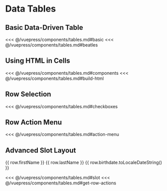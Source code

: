 # Data Tables

## Basic Data-Driven Table

<section class="mds">
  <div class="mt-20">
    <!-- #region basic -->
    <mx-table
      :rows.prop="beatles"
      :columns.prop="[
        { property: 'firstName', heading: 'First Name', sortable: true },
        { property: 'lastName', heading: 'Last Name', sortable: true },
        { property: 'credits', heading: 'Song Credits', type: 'number', sortable: true },
        { property: 'birthdate', heading: 'Birthdate', type: 'date', sortable: true },
        { property: 'eyeColor', heading: 'Eye Color', sortable: false}
      ]"
    />
    <!-- #endregion basic -->
  </div>
</section>

<<< @/vuepress/components/tables.md#basic
<<< @/vuepress/components/tables.md#beatles

## Using HTML in Cells

<section class="mds">
  <div class="mt-20">
    <!-- #region components -->
    <mx-table
      auto-width
      paginate="false"
      hoverable="false"
      :rows.prop="beatles"
      :columns.prop="[
        { property: 'firstName', heading: 'First Name', sortable: true },
        { property: 'lastName', heading: 'Last Name', sortable: true },
        { property: 'isLeftHanded', heading: 'Handedness', getValue: buildBadge, sortable: true },
      ]"
    />
    <!-- #endregion components -->
  </div>
</section>

<<< @/vuepress/components/tables.md#components
<<< @/vuepress/components/tables.md#build-html

## Row Selection

<section class="mds">
  <div class="mt-20">
    <!-- #region checkboxes -->
    <mx-table
      auto-width
      checkable
      row-id-property="firstName"
      :rows.prop="beatles"
      :columns.prop="[
        { property: 'firstName', heading: 'First Name', sortable: true },
        { property: 'lastName', heading: 'Last Name', sortable: true },
        { property: 'credits', heading: 'Song Credits', type: 'number', sortable: true }
      ]"
    />
    <!-- #endregion checkboxes -->
  </div>
</section>

<<< @/vuepress/components/tables.md#checkboxes

## Row Action Menu

<section class="mds">
  <div class="mt-20">
    <!-- #region action-menu -->
    <mx-table
      row-id-property="firstName"
      :rows.prop="beatles"
      :columns.prop="[
        { property: 'firstName', heading: 'First Name', sortable: true },
        { property: 'lastName', heading: 'Last Name', sortable: true },
        { property: 'credits', heading: 'Song Credits', type: 'number', sortable: true }
      ]"
      :get-row-actions.prop="row => ([
        { value: 'Edit ' + row.firstName, onClick: () => clickHandler(row) },
        { value: 'Delete', onClick: () => clickHandler(row) }
      ])"
    />
    <!-- #endregion action-menu -->
  </div>
</section>

<<< @/vuepress/components/tables.md#action-menu

## Advanced Slot Layout

<section class="mds">
  <div class="mt-20">
    <!-- #region slot -->
    <mx-table
      ref="table"
      checkable
      show-operations-bar
      :rows.prop="beatles"
      :columns.prop="[
        { property: 'firstName', heading: 'First Name', sortable: true },
        { property: 'lastName', heading: 'Last Name', sortable: true },
        { property: 'birthdate', heading: 'Birthdate', type: 'date', sortable: true },
        {}
      ]"
      @mxVisibleRowsChange="e => visibleRows = e.detail"
    >
      <mx-table-row v-for="(row, i) in visibleRows" :key="i" :row-id="row.firstName" :actions.prop="getRowActions(row)">
        <mx-table-cell>{{ row.firstName }}</mx-table-cell>
        <mx-table-cell>{{ row.lastName }}</mx-table-cell>
        <mx-table-cell>{{ row.birthdate.toLocaleDateString() }}</mx-table-cell>
      </mx-table-row>
    </mx-table>
    <!-- #endregion slot -->
  </div>
</section>

<<< @/vuepress/components/tables.md#slot
<<< @/vuepress/components/tables.md#get-row-actions

<script>
// #region beatles
const beatles = [
  {
    firstName: 'John',
    lastName: 'Lennon',
    credits: 90,
    birthdate: new Date(1940, 9, 9),
    isLeftHanded: false,
    eyeColor: 'Brown',
  },
  {
    firstName: 'Paul',
    lastName: 'McCartney',
    credits: 88,
    birthdate: new Date(1942, 5, 18),
    isLeftHanded: true,
    eyeColor: 'Hazel',
  },
  {
    firstName: 'George',
    lastName: 'Harrison',
    credits: 22,
    birthdate: new Date(1943, 1, 25),
    isLeftHanded: false,
    eyeColor: 'Brown',
  },
  {
    firstName: 'Ringo',
    lastName: 'Starr',
    credits: 2,
    birthdate: new Date(1940, 6, 7),
    isLeftHanded: false,
    eyeColor: 'Blue',
  }
]
// #endregion beatles
export default {
  data() {
    return {
      beatles,
      visibleRows: beatles
    }
  },
  // mounted() {
  //   this.
  // },
  methods: {
    // #region build-html
    buildBadge(row) {
      const handedness = row.isLeftHanded ? 'Left' : 'Right'
      const color = row.isLeftHanded ? 'bg-purple-300' : 'bg-blue-300'
      return `<mx-badge squared badge-class="${color}" value="${handedness}"></mx-badge>`
    },
    // #region get-row-actions
    getRowActions(row) {
      return [
        { value: 'Edit ' + row.firstName, onClick: () => this.clickHandler(row) },
        { value: 'Delete', onClick: () => this.clickHandler(row) }
      ]
    },
    // #endregion get-row-actions
    // #endregion build-html
    clickHandler(row) {
      console.log(`Menu item for ${row.firstName} clicked!`)
    },
  }
}
</script>
